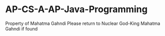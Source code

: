 # AP-CS-A-AP-Java-Programming
Property of Mahatma Gahndi
Please return to Nuclear God-King Mahatma Gahndi if found
